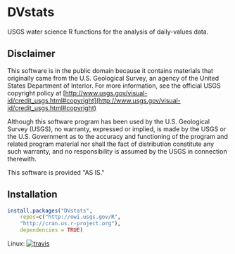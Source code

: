 DVstats
=======

USGS water science R functions for the analysis of daily-values data.

Disclaimer
----------
This software is in the public domain because it contains materials that originally came from the U.S. Geological Survey, an agency of the United States Department of Interior. For more information, see the official USGS copyright policy at [http://www.usgs.gov/visual-id/credit_usgs.html#copyright](http://www.usgs.gov/visual-id/credit_usgs.html#copyright)

Although this software program has been used by the U.S. Geological Survey (USGS), no warranty, expressed or implied, is made by the USGS or the U.S. Government as to the accuracy and functioning of the program and related program material nor shall the fact of distribution constitute any such warranty, and no responsibility is assumed by the USGS in connection therewith.

This software is provided "AS IS."

Installation
----------

```R
install.packages("DVstats", 
    repos=c("http://owi.usgs.gov/R",
    "http://cran.us.r-project.org"), 
    dependencies = TRUE)
```

Linux: [![travis](https://travis-ci.org/USGS-R/smwrQW.svg?branch=master)](https://travis-ci.org/USGS-R/DVstats)
